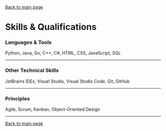 [Back to main page](./../README.md)

# Skills & Qualifications

### Languages & Tools
Python, Java, Go, C++, C#, HTML, CSS, JavaScript, SQL

---

### Other Technical Skills
JetBrains IDEs, Visual Studio, Visual Studio Code, Git, GitHub

---

### Principles
Agile, Scrum, Kanban, Object-Oriented Design

---

[Back to main page](./../README.md)
